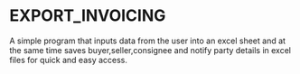 # EXPORT_INVOICING
A simple program that inputs data from the user into an excel sheet and at the same time saves buyer,seller,consignee and notify party details in excel files for quick and easy access.
